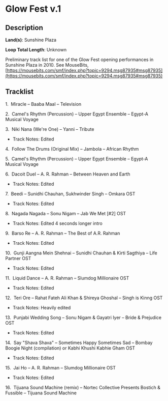 # Glow Fest v.1

## Description

**Land(s)**: Sunshine Plaza

**Loop Total Length**: Unknown

Preliminary track list for one of the Glow Fest opening performances in Sunshine Plaza in 2010. See MouseBits, [https://mousebits.com/smf/index.php?topic=9294.msg87935#msg87935](https://mousebits.com/smf/index.php?topic=9294.msg87935#msg87935)

## Tracklist

1\.  Miracle – Baaba Maal – Television



2\.  Camel's Rhythm (Percussion) – Upper Egypt Ensemble – Egypt-A Musical Voyage



3\.  Niki Nana (We're One) – Yanni – Tribute

- Track Notes: Edited

4\.  Follow The Drums (Original Mix) – Jambola – African Rhythm



5\.  Camel's Rhythm (Percussion) – Upper Egypt Ensemble – Egypt-A Musical Voyage



6\.  Dacoit Duel – A. R. Rahman – Between Heaven and Earth

- Track Notes: Edited

7\.  Beedi – Sunidhi Chauhan, Sukhwinder Singh – Omkara OST

- Track Notes: Edited

8\.  Nagada Nagada – Sonu Nigam – Jab We Met [#2] OST

- Track Notes: Edited 4 seconds longer intro

9\.  Barso Re – A. R. Rahman – The Best of A.R. Rahman

- Track Notes: Edited

10\.  Gunji Aangna Mein Shehnai – Sunidhi Chauhan & Kirti Sagthiya – Life Partner OST

- Track Notes: Edited

11\.  Liquid Dance – A. R. Rahman – Slumdog Millionaire OST

- Track Notes: Edited

12\.  Teri Ore – Rahat Fateh Ali Khan & Shireya Ghoshal – Singh is Kinng OST

- Track Notes: Heavily edited

13\.  Punjabi Wedding Song – Sonu Nigam & Gayatri Iyer – Bride & Prejudice OST

- Track Notes: Edited

14\.  Say "Shava Shava" – Sometimes Happy Sometimes Sad – Bombay Boogie Night (compilation) or Kabhi Khushi Kabhie Gham OST

- Track Notes: Edited

15\.  Jai Ho – A. R. Rahman – Slumdog Millionaire OST

- Track Notes: Edited

16\.  Tijuana Sound Machine (remix) – Nortec Collective Presents Bostich & Fussible – Tijuana Sound Machine



